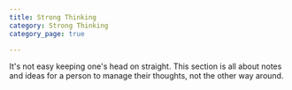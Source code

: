 ```yaml
---
title: Strong Thinking
category: Strong Thinking
category_page: true

---
```


It's not easy keeping one's head on straight. This section is all about notes and ideas for a person to manage their thoughts, not the other way around.
